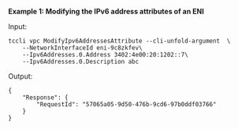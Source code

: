 **Example 1: Modifying the IPv6 address attributes of an ENI**



Input: 

```
tccli vpc ModifyIpv6AddressesAttribute --cli-unfold-argument  \
    --NetworkInterfaceId eni-9c8zkfev\
    --Ipv6Addresses.0.Address 3402:4e00:20:1202::7\
    --Ipv6Addresses.0.Description abc
```

Output: 
```
{
    "Response": {
        "RequestId": "57065a05-9d50-476b-9cd6-97b0ddf03766"
    }
}
```

